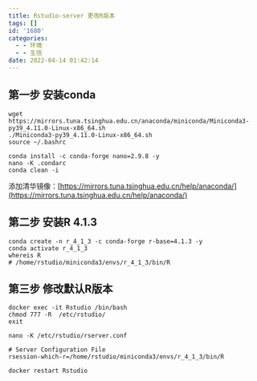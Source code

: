```yaml
---
title: Rstudio-server 更改R版本
tags: []
id: '1680'
categories:
  - - 环境
  - - 生信
date: 2022-04-14 01:42:14
---
```


## 第一步 安装conda

```shell
wget https://mirrors.tuna.tsinghua.edu.cn/anaconda/miniconda/Miniconda3-py39_4.11.0-Linux-x86_64.sh
./Miniconda3-py39_4.11.0-Linux-x86_64.sh
source ~/.bashrc
```

```shell
conda install -c conda-forge nano=2.9.8 -y
nano -K .condarc
conda clean -i
```

添加清华镜像：[https://mirrors.tuna.tsinghua.edu.cn/help/anaconda/](https://mirrors.tuna.tsinghua.edu.cn/help/anaconda/)

## 第二步 安装R 4.1.3

```shell
conda create -n r_4_1_3 -c conda-forge r-base=4.1.3 -y
conda activate r_4_1_3
whereis R
# /home/rstudio/miniconda3/envs/r_4_1_3/bin/R
```

## 第三步 修改默认R版本

```shell
docker exec -it Rstudio /bin/bash
chmod 777 -R  /etc/rstudio/
exit 
```

```shell
nano -K /etc/rstudio/rserver.conf

# Server Configuration File
rsession-which-r=/home/rstudio/miniconda3/envs/r_4_1_3/bin/R
```

```shell
docker restart Rstudio
```